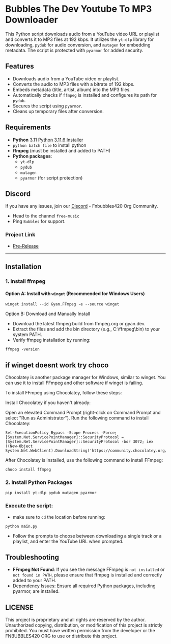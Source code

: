 # Bubbles The Dev Youtube To MP3 Downloader

This Python script downloads audio from a YouTube video URL or playlist and converts it to MP3 files at 192 kbps. It utilizes the `yt-dlp` library for downloading, `pydub` for audio conversion, and `mutagen` for embedding metadata. The script is protected with `pyarmor` for added security.

## Features

- Downloads audio from a YouTube video or playlist.
- Converts the audio to MP3 files with a bitrate of 192 kbps.
- Embeds metadata (title, artist, album) into the MP3 files.
- Automatically checks if `ffmpeg` is installed and configures its path for `pydub`.
- Secures the script using `pyarmor`.
- Cleans up temporary files after conversion.

## Requirements

- **Python** 3.11 [Python 3.11.6 Installer](https://github.com/KernFerm/Py3.11.6installer)
- `python batch file` to install python
- **ffmpeg** (must be installed and added to PATH)
- **Python packages**:
  - `yt-dlp`
  - `pydub`
  - `mutagen`
  - `pyarmor` (for script protection)

## Discord

If you have any issues, join our [Discord](https://www.discord.fnbubbles420.org/invite) - Fnbubbles420 Org Community.  
- Head to the channel `free-music`
- Ping `Bubbles` for support.

### Project Link

- [Pre-Release](https://github.com/KernFerm/Bubbles_The_Dev_Youtube_To_MP3/releases/tag/youtube-to-mp3)

---

## Installation

### 1. Install ffmpeg

#### Option A: Install with `winget` (Recommended for Windows Users)

```
winget install --id Gyan.FFmpeg -e --source winget
```

Option B: Download and Manually Install
- Download the latest ffmpeg build from ffmpeg.org or gyan.dev.
- Extract the files and add the bin directory (e.g., C:\ffmpeg\bin) to your system PATH.
- Verify ffmpeg installation by running:
```
ffmpeg -version
```
## if winget doesnt work try choco

Chocolatey is another package manager for Windows, similar to winget. You can use it to install FFmpeg and other software if winget is failing.

To install FFmpeg using Chocolatey, follow these steps:

Install Chocolatey if you haven't already:

Open an elevated Command Prompt (right-click on Command Prompt and select "Run as Administrator").
Run the following command to install Chocolatey:

```
Set-ExecutionPolicy Bypass -Scope Process -Force; [System.Net.ServicePointManager]::SecurityProtocol = [System.Net.ServicePointManager]::SecurityProtocol -bor 3072; iex ((New-Object System.Net.WebClient).DownloadString('https://community.chocolatey.org/install.ps1'))
```

After Chocolatey is installed, use the following command to install FFmpeg:

```
choco install ffmpeg
```

### 2. Install Python Packages
```
pip install yt-dlp pydub mutagen pyarmor
```

### Execute the script: 
- make sure to `cd` the location before running:
```
python main.py
```
- Follow the prompts to choose between downloading a single track or a playlist, and enter the YouTube URL when prompted.


## Troubleshooting

- **FFmpeg Not Found**: If you see the message FFmpeg is `not installed` or `not found in PATH`, please ensure that ffmpeg is installed and correctly added to your PATH.
- Dependency Issues: Ensure all required Python packages, including pyarmor, are installed.

## LICENSE

This project is proprietary and all rights are reserved by the author.
Unauthorized copying, distribution, or modification of this project is strictly prohibited.
You must have written permission from the developer or the FNBUBBLES420 ORG to use or distribute this project.
